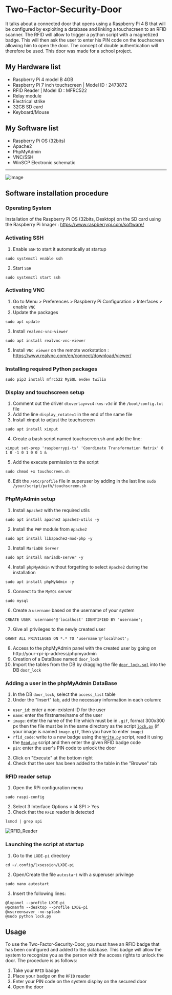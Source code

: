 Two-Factor-Security-Door
========================
It talks about a connected door that opens using a Raspberry Pi 4 B that will be configured by exploiting a database and linking a touchscreen to an RFID scanner. The RFID will allow to trigger a python script with a magnetized badge. This will then ask the user to enter his PIN code on the touchscreen allowing him to open the door. The concept of double authentication will therefore be used. This door was made for a school project.


My Hardware list
------------------------
- Raspberry Pi 4 model B 4GB
- Raspberry Pi 7 inch touchscreen | Model ID : 2473872
- RFID Reader | Model ID : MFRC522
- Relay module
- Electrical strike
- 32GB SD card
- Keyboard/Mouse


My Software list
------------------------
- Raspberry Pi OS (32bits)
- Apache2
- PhpMyAdmin
- VNC/SSH
- WinSCP
Electronic schematic
------------------------
![image](https://user-images.githubusercontent.com/89530375/189650726-6f6e69ba-2351-4326-a054-d8f9426fda5c.png)


Software installation procedure
------------------------
### Operating System
Installation of the Raspberry Pi OS (32bits, Desktop) on the SD card using the Raspberry Pi Imager : https://www.raspberrypi.com/software/

### Activating SSH
1. Enable ``SSH`` to start it automatically at startup
```
sudo systemctl enable ssh
```
2. Start ``SSH``
```
sudo systemctl start ssh
```

### Activating VNC
1. Go to Menu > Preferences > Raspberry Pi Configuration > Interfaces > enable ``VNC``
2. Update the packages
```
sudo apt update
```
3. Install ``realvnc-vnc-viewer``
```
sudo apt install realvnc-vnc-viewer
```
5. Install ``VNC viewer`` on the remote workstation : https://www.realvnc.com/en/connect/download/viewer/

### Installing required Python packages
```
sudo pip3 install mfrc522 MySQL evdev twilio
```

###  Display and touchscreen setup
1. Comment out the driver ``dtoverlay=vc4-kms-v3d`` in the ``/boot/config.txt`` file
2. Add the line ``display_rotate=1`` in the end of the same file
3. Install xinput to adjust the touchscreen
```
sudo apt install xinput
```
4. Create a bash script named touchscreen.sh and add the line:
```
xinput set-prop 'raspberrypi-ts' 'Coordinate Transformation Matrix' 0 1 0 -1 0 1 0 0 1 &
```
5. Add the execute permission to the script
```
sudo chmod +x touchscreen.sh
```
6. Edit the ``/etc/profile`` file in superuser by adding in the last line ``sudo /your/script/path/touchscreen.sh``

### PhpMyAdmin setup
1. Install ``Apache2`` with the required utils
```
sudo apt install apache2 apache2-utils -y
```
2. Install the ``PHP`` module from ``Apache2``
```
sudo apt install libapache2-mod-php -y
```
3. Install ``MariaDB Server``
```
sudo apt install mariadb-server -y
```
4. Install ``phpMyAdmin`` without forgetting to select ``Apache2`` during the installation
```
sudo apt install phpMyAdmin -y
```
5. Connect to the ``MySQL`` server
```
sudo mysql
```
6. Create a ``username`` based on the username of your system 
```
CREATE USER 'username'@'localhost' IDENTIFIED BY 'username';
```
7. Give all privileges to the newly created user
```
GRANT ALL PRIVILEGES ON *.* TO 'username'@'localhost';
```
8. Access to the phpMyAdmin panel with the created user by going on http://your-rpi-ip-address/phpmyadmin
9. Creation of a DataBase named ``door_lock``
10. Import the tables from the DB by dragging the file [`door_lock.sql`](https://github.com/RoobyCH/Two-Factor-Security-Door/blob/main/door_lock.sql) into the DB ``door_lock``

### Adding a user in the phpMyAdmin DataBase
1. In the DB ``door_lock``, select the ``access_list`` table
2. Under the "Insert" tab, add the necessary information in each column:
  - ``user_id``: enter a non-existent ID for the user
  - ``name``: enter the firstname/name of the user
  - ``image``: enter the name of the file which must be in ``.gif``, format 300x300 px then the file must be in the same directory as the script [`lock.py`](https://github.com/RoobyCH/Two-Factor-Security-Door/blob/main/lock.py) (if your image is named ``image.gif``, then you have to enter ``image``)
  - ``rfid_code``: write to a new badge using the [`Write.py`](https://github.com/RoobyCH/Two-Factor-Security-Door/blob/main/pi-rfid/Write.py) script, read it using the [`Read.py`](https://github.com/RoobyCH/Two-Factor-Security-Door/blob/main/pi-rfid/Write.py) script and then enter the given RFID badge code
  - ``pin``: enter the user's PIN code to unlock the door
3. Click on "Execute" at the bottom right
4. Check that the user has been added to the table in the "Browse" tab

### RFID reader setup
1. Open the RPi configuration menu
```
sudo raspi-config
```
2. Select 3 Interface Options > I4 SPI > Yes
3. Check that the ``RFID`` reader is detected 
```
lsmod | grep spi
```
![RFID_Reader](https://user-images.githubusercontent.com/89530375/189689854-8a4a204e-c424-4d94-beaf-da4becc9197f.png)

### Launching the script at startup
1. Go to the ``LXDE-pi`` directory
```
cd ~/.config/lxsession/LXDE-pi
```
2. Open/Create the file ``autostart`` with a superuser privilege
```
sudo nano autostart
```
3. Insert the following lines:
```
@lxpanel --profile LXDE-pi
@pcmanfm --desktop --profile LXDE-pi
@xscreensaver -no-splash
@sudo python lock.py
```


Usage
------------------------
To use the Two-Factor-Security-Door, you must have an RFID badge that has been configured and added to the database. This badge will allow the system to recognize you as the person with the access rights to unlock the door.
The procedure is as follows:
1. Take your ``RFID`` badge
2. Place your badge on the ``RFID`` reader
3. Enter your PIN code on the system display on the secured door
4. Open the door
